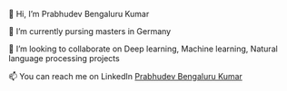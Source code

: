 👋 Hi, I’m Prabhudev Bengaluru Kumar

🌱 I’m currently pursing masters in Germany

💞️ I’m looking to collaborate on Deep learning, Machine learning, Natural language processing projects

📫 You can reach me on LinkedIn [Prabhudev Bengaluru Kumar](https://www.linkedin.com/in/prabhudev-bengaluru-kumar/)
<!--             👀 I’m interested in ... -->
<!---
PrabhudevBengaluruKumar/PrabhudevBengaluruKumar is a ✨ special ✨ repository because its `README.md` (this file) appears on your GitHub profile.
You can click the Preview link to take a look at your changes.
--->
